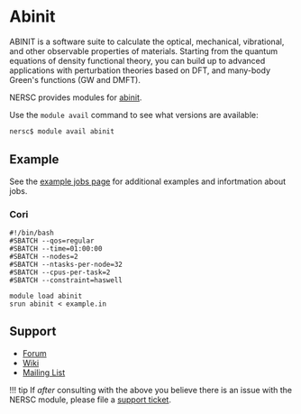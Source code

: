 # Abinit

ABINIT is a software suite to calculate the optical, mechanical,
vibrational, and other observable properties of materials. Starting
from the quantum equations of density functional theory, you can build
up to advanced applications with perturbation theories based on DFT,
and many-body Green's functions (GW and DMFT).

NERSC provides modules for [abinit](https://www.abinit.org).

Use the `module avail` command to see what versions are available:

```bash
nersc$ module avail abinit
```

## Example

See the [example jobs page](../../jobs/examples/index.md) for additional
examples and infortmation about jobs.

### Cori

```slurm
#!/bin/bash
#SBATCH --qos=regular
#SBATCH --time=01:00:00
#SBATCH --nodes=2
#SBATCH --ntasks-per-node=32
#SBATCH --cpus-per-task=2
#SBATCH --constraint=haswell

module load abinit
srun abinit < example.in
```

## Support

*  [Forum](https://forum.abinit.org)
*  [Wiki](https://wiki.abinit.org/doku.php)
*  [Mailing List](https://sympa-2.sipr.ucl.ac.be/abinit.org)

!!! tip
	If *after* consulting with the above you believe there is an issue
	with the NERSC module, please file a
	[support ticket](https://help.nersc.gov).
